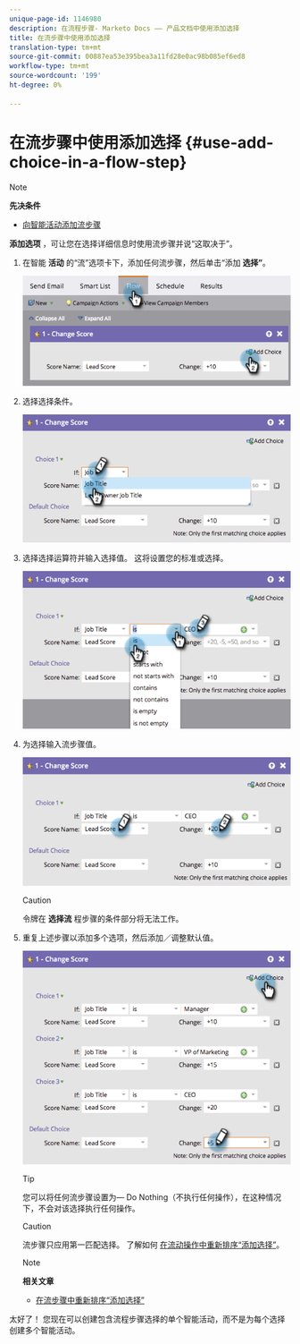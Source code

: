 ```yaml
---
unique-page-id: 1146980
description: 在流程步骤- Marketo Docs —— 产品文档中使用添加选择
title: 在流步骤中使用添加选择
translation-type: tm+mt
source-git-commit: 00887ea53e395bea3a11fd28e0ac98b085ef6ed8
workflow-type: tm+mt
source-wordcount: '199'
ht-degree: 0%

---
```



# 在流步骤中使用添加选择 {#use-add-choice-in-a-flow-step}

>[!NOTE]
>
>**先决条件**
>
>* [向智能活动添加流步骤](add-a-flow-step-to-a-smart-campaign.md)

>



**添加选项** ，可让您在选择详细信息时使用流步骤并说“这取决于”。

1. 在智能 **活动** 的“流”选项卡下，添加任何流步骤，然后单击“添加 **选择”**。

   ![](assets/image2014-9-22-11-3a58-3a20.png)

1. 选择选择条件。

   ![](assets/image2014-9-22-11-3a58-3a50.png)

1. 选择选择运算符并输入选择值。 这将设置您的标准或选择。

   ![](assets/image2014-9-22-11-3a58-3a54.png)

1. 为选择输入流步骤值。

   ![](assets/image2014-9-22-11-3a58-3a57.png)

   >[!CAUTION]
   >
   >令牌在 **选择流** 程步骤的条件部分将无法工作。

1. 重复上述步骤以添加多个选项，然后添加／调整默认值。

   ![](assets/image2014-9-22-11-3a58-3a59.png)

   >[!TIP]
   >
   >您可以将任何流步骤设置为— Do Nothing（不执行任何操作），在这种情况下，不会对该选择执行任何操作。

   >[!CAUTION]
   >
   >流步骤只应用第一匹配选择。 了解如何 [在流动操作中重新排序“添加选择”](reorder-add-choice-in-a-flow-step.md)。

   >[!NOTE]
   >
   >**相关文章**
   >
   >    
   >    
   >    * [在流步骤中重新排序“添加选择”](reorder-add-choice-in-a-flow-step.md)


太好了！ 您现在可以创建包含流程步骤选择的单个智能活动，而不是为每个选择创建多个智能活动。
